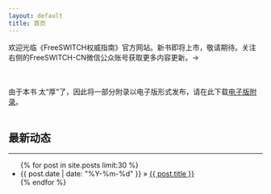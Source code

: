 ```yaml
---
layout: default
title: 首页
---
```


欢迎光临《FreeSWITCH权威指南》官方网站。新书即将上市，敬请期待。关注右侧的FreeSWITCH-CN微信公众账号获取更多内容更新。&rarr;

<br>
<br>
由于本书 太“厚”了，因此将一部分附录以电子版形式发布，请在此下载<a href="/download/FSDG-Appendix.pdf" target="_blank" onclick="ga('send', 'event', 'PDF', 'download', this.href);_hmt.push(['_trackEvent', 'PDF', 'download', this.href]);
">电子版附录</a>。
<br>
<br>

## 最新动态
<hr>

<ul class="posts">
  {% for post in site.posts limit:30 %}
    <li><span>{{ post.date | date: "%Y-%m-%d" }}</span> &raquo; <a href="{{ post.url }}">{{ post.title }}</a></li>
  {% endfor %}

</ul>

<br><br>
